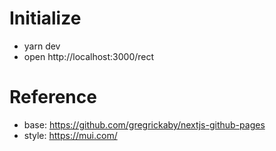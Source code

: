 # Initialize

* yarn dev
* open http://localhost:3000/rect

# Reference

* base: https://github.com/gregrickaby/nextjs-github-pages
* style: https://mui.com/
